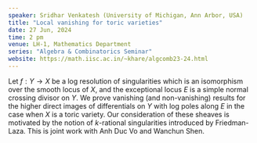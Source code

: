 ```yaml
---
speaker: Sridhar Venkatesh (University of Michigan, Ann Arbor, USA)
title: "Local vanishing for toric varieties"
date: 27 Jun, 2024
time: 2 pm
venue: LH-1, Mathematics Department
series: "Algebra & Combinatorics Seminar"
website: https://math.iisc.ac.in/~khare/algcomb23-24.html
---
```


Let $f:Y \to X$ be a log resolution of singularities which is an
isomorphism over the smooth locus of $X$, and the exceptional locus $E$
is a simple normal crossing divisor on $Y$. We prove vanishing (and
non-vanishing) results for the higher direct images of differentials on
$Y$ with log poles along $E$ in the case when $X$ is a toric variety. Our
consideration of these sheaves is motivated by the notion of $k$-rational
singularities introduced by Friedman-Laza. This is joint work with Anh
Duc Vo and Wanchun Shen.
